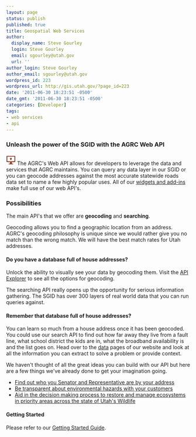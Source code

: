 ```yaml
---
layout: page
status: publish
published: true
title: Geospatial Web Services
author:
  display_name: Steve Gourley
  login: Steve Gourley
  email: sgourley@utah.gov
  url: ''
author_login: Steve Gourley
author_email: sgourley@utah.gov
wordpress_id: 223
wordpress_url: http://gis.utah.gov/?page_id=223
date: '2011-06-30 18:23:51 -0500'
date_gmt: '2011-06-30 18:23:51 -0500'
categories: [Developer]
tags:
- web services
- api
---
```

### Unleash the power of the SGID with the AGRC Web API

![web services](/images/icon_geowebservices.png) The AGRC's Web API allows for developers to leverage the data and services that AGRC maintains. You can query any data layer in our SGID or you can geocode addresses against the most accurate statewide roads data set to name a few highly popular uses. All of our [widgets and add-ins](/developer/widgets) make full use of our web API's.

### Possibilities
The main API's that we offer are **geocoding** and **searching**.

Geocoding allows you to find a geographic location from an address. AGRC's geocoding philosophy is unique since we would rather give you no match than the wrong match. We will have the best match rates for Utah addresses.

#### Do you have a database full of house addresses?
Unlock the ability to visually see your data by geocoding them. Visit the [API Explorer](http://api.mapserv.utah.gov) to see all the options for geocoding.

The searching API really opens up the opportunity for serious information gathering. The SGID has over 300 layers of real world data that you can run queries against.

#### Remember that database full of house addresses?
You can learn so much from a house address once it has been geocoded. You could use our search API to find out how far away they live from a fault line, what school district the kids are in, what the broadband availability is and the list goes on. Head over to the [data](/data) pages of our website and look at all the information you can extract to solve a problem or provide context.

We haven't thought of all the great ideas you can build with our API but here are a few things we've already done to get your imagination going.

 - [Find out who you Senator and Representative are by your address](http://le.utah.gov/GIS/findDistrict.jsp)
 - [Be transparent about environmental hazards with your customers](http://enviro.deq.utah.gov/)
 - [Aid in the decision making process to restore and manage ecosystems in priority areas across the state of Utah's Wildlife](http://wri.utah.gov/wri)

#### Getting Started
Please refer to our [Getting Started Guide](https://developer.mapserv.utah.gov/StartupGuide).
